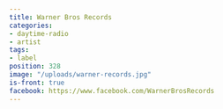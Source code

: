 ```yaml
---
title: Warner Bros Records
categories:
- daytime-radio
- artist
tags:
- label
position: 328
image: "/uploads/warner-records.jpg"
is-front: true
facebook: https://www.facebook.com/WarnerBrosRecords
---
```


